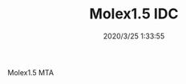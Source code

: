 ﻿---
layout: post 
title: Molex1.5 IDC
tags: NTA
categories: housing-terminal
overview: Molex1.5 MTA
part_number: MX15/06
thumb_img: static/202003/306-thumb-20200325093455.jpg
small_img: static/202003/306-20200325093455.jpg
date: 2020/3/25 1:33:55
---


Molex1.5 MTA
